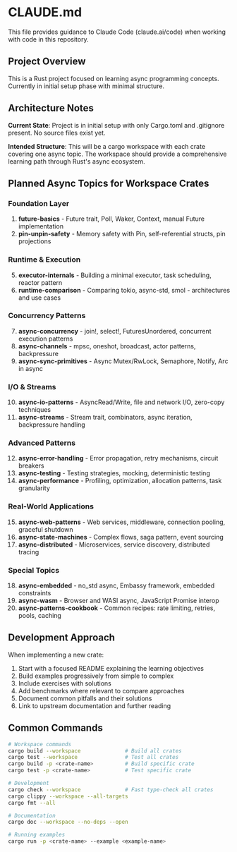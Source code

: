 # CLAUDE.md

This file provides guidance to Claude Code (claude.ai/code) when working with code in this repository.

## Project Overview

This is a Rust project focused on learning async programming concepts. Currently in initial setup phase with minimal structure.

## Architecture Notes

**Current State**: Project is in initial setup with only Cargo.toml and .gitignore present. No source files exist yet.

**Intended Structure**: This will be a cargo workspace with each crate covering one async topic. The workspace should provide a comprehensive learning path through Rust's async ecosystem.

## Planned Async Topics for Workspace Crates

### Foundation Layer

1. **future-basics** - Future trait, Poll, Waker, Context, manual Future implementation
2. **pin-unpin-safety** - Memory safety with Pin, self-referential structs, pin projections

### Runtime & Execution

5. **executor-internals** - Building a minimal executor, task scheduling, reactor pattern
6. **runtime-comparison** - Comparing tokio, async-std, smol - architectures and use cases

### Concurrency Patterns

7. **async-concurrency** - join!, select!, FuturesUnordered, concurrent execution patterns
8. **async-channels** - mpsc, oneshot, broadcast, actor patterns, backpressure
9. **async-sync-primitives** - Async Mutex/RwLock, Semaphore, Notify, Arc in async

### I/O & Streams

10. **async-io-patterns** - AsyncRead/Write, file and network I/O, zero-copy techniques
11. **async-streams** - Stream trait, combinators, async iteration, backpressure handling

### Advanced Patterns

12. **async-error-handling** - Error propagation, retry mechanisms, circuit breakers
13. **async-testing** - Testing strategies, mocking, deterministic testing
14. **async-performance** - Profiling, optimization, allocation patterns, task granularity

### Real-World Applications

15. **async-web-patterns** - Web services, middleware, connection pooling, graceful shutdown
16. **async-state-machines** - Complex flows, saga pattern, event sourcing
17. **async-distributed** - Microservices, service discovery, distributed tracing

### Special Topics

18. **async-embedded** - no_std async, Embassy framework, embedded constraints
19. **async-wasm** - Browser and WASI async, JavaScript Promise interop
20. **async-patterns-cookbook** - Common recipes: rate limiting, retries, pools, caching

## Development Approach

When implementing a new crate:

1. Start with a focused README explaining the learning objectives
2. Build examples progressively from simple to complex
3. Include exercises with solutions
4. Add benchmarks where relevant to compare approaches
5. Document common pitfalls and their solutions
6. Link to upstream documentation and further reading

## Common Commands

```bash
# Workspace commands
cargo build --workspace              # Build all crates
cargo test --workspace               # Test all crates
cargo build -p <crate-name>          # Build specific crate
cargo test -p <crate-name>           # Test specific crate

# Development
cargo check --workspace              # Fast type-check all crates
cargo clippy --workspace --all-targets
cargo fmt --all

# Documentation
cargo doc --workspace --no-deps --open

# Running examples
cargo run -p <crate-name> --example <example-name>
```
